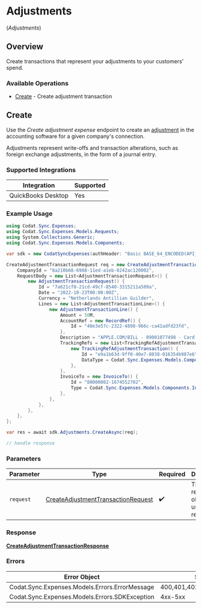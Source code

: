 # Adjustments
(*Adjustments*)

## Overview

Create transactions that represent your adjustments to your customers' spend.

### Available Operations

* [Create](#create) - Create adjustment transaction

## Create

Use the *Create adjustment expense* endpoint to create an [adjustment](https://docs.codat.io/sync-for-expenses-api#/schemas/AdjustmentTransactionRequest) in the accounting software for a given company's connection. 

Adjustments represent write-offs and transaction alterations, such as foreign exchange adjustments, in the form of a journal entry. 

### Supported Integrations

| Integration           | Supported |
|-----------------------|-----------|
| QuickBooks Desktop    | Yes       |

### Example Usage

```csharp
using Codat.Sync.Expenses;
using Codat.Sync.Expenses.Models.Requests;
using System.Collections.Generic;
using Codat.Sync.Expenses.Models.Components;

var sdk = new CodatSyncExpenses(authHeader: "Basic BASE_64_ENCODED(API_KEY)");

CreateAdjustmentTransactionRequest req = new CreateAdjustmentTransactionRequest() {
    CompanyId = "8a210b68-6988-11ed-a1eb-0242ac120002",
    RequestBody = new List<AdjustmentTransactionRequest>() {
        new AdjustmentTransactionRequest() {
            Id = "7a621cf0-21cd-49cf-8540-3315211a509a",
            Date = "2022-10-23T00:00:00Z",
            Currency = "Netherlands Antillian Guilder",
            Lines = new List<AdjustmentTransactionLine>() {
                new AdjustmentTransactionLine() {
                    Amount = 50M,
                    AccountRef = new RecordRef() {
                        Id = "40e3e57c-2322-4898-966c-ca41adfd23fd",
                    },
                    Description = "APPLE.COM/BILL - 09001077498 - Card Ending: 4590",
                    TrackingRefs = new List<TrackingRefAdjustmentTransaction>() {
                        new TrackingRefAdjustmentTransaction() {
                            Id = "e9a1b63d-9ff0-40e7-8038-016354b987e6",
                            DataType = Codat.Sync.Expenses.Models.Components.TrackingRefAdjustmentTransactionDataType.TrackingCategories,
                        },
                    },
                    InvoiceTo = new InvoiceTo() {
                        Id = "80000002-1674552702",
                        Type = Codat.Sync.Expenses.Models.Components.InvoiceToType.Customer,
                    },
                },
            },
        },
    },
};

var res = await sdk.Adjustments.CreateAsync(req);

// handle response
```

### Parameters

| Parameter                                                                                         | Type                                                                                              | Required                                                                                          | Description                                                                                       |
| ------------------------------------------------------------------------------------------------- | ------------------------------------------------------------------------------------------------- | ------------------------------------------------------------------------------------------------- | ------------------------------------------------------------------------------------------------- |
| `request`                                                                                         | [CreateAdjustmentTransactionRequest](../../Models/Requests/CreateAdjustmentTransactionRequest.md) | :heavy_check_mark:                                                                                | The request object to use for the request.                                                        |

### Response

**[CreateAdjustmentTransactionResponse](../../Models/Requests/CreateAdjustmentTransactionResponse.md)**

### Errors

| Error Object                                   | Status Code                                    | Content Type                                   |
| ---------------------------------------------- | ---------------------------------------------- | ---------------------------------------------- |
| Codat.Sync.Expenses.Models.Errors.ErrorMessage | 400,401,402,403,404,429,500,503                | application/json                               |
| Codat.Sync.Expenses.Models.Errors.SDKException | 4xx-5xx                                        | */*                                            |
